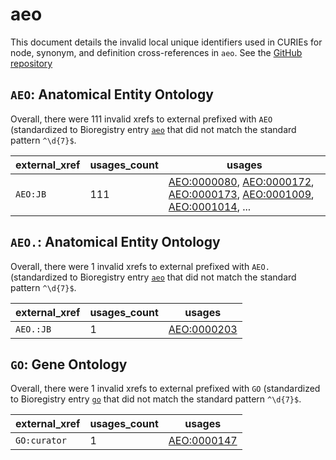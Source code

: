 # aeo

This document details the invalid local unique identifiers used in CURIEs
for node, synonym, and definition cross-references in `aeo`. See the [GitHub repository](https://github.com/obophenotype/human-developmental-anatomy-ontology)


## `AEO`: Anatomical Entity Ontology

Overall, there were 111 invalid
xrefs to external prefixed with `AEO` (standardized to Bioregistry
entry [`aeo`]((https://bioregistry.io/aeo)) that
did not match the standard pattern `^\d{7}$`.

| external_xref   |   usages_count | usages                                                                                                                                                                                                                                                             |
|-----------------|----------------|--------------------------------------------------------------------------------------------------------------------------------------------------------------------------------------------------------------------------------------------------------------------|
| `AEO:JB`        |            111 | [AEO:0000080](https://bioregistry.io/AEO:0000080), [AEO:0000172](https://bioregistry.io/AEO:0000172), [AEO:0000173](https://bioregistry.io/AEO:0000173), [AEO:0001009](https://bioregistry.io/AEO:0001009), [AEO:0001014](https://bioregistry.io/AEO:0001014), ... |

## `AEO.`: Anatomical Entity Ontology

Overall, there were 1 invalid
xrefs to external prefixed with `AEO.` (standardized to Bioregistry
entry [`aeo`]((https://bioregistry.io/aeo)) that
did not match the standard pattern `^\d{7}$`.

| external_xref   |   usages_count | usages                                            |
|-----------------|----------------|---------------------------------------------------|
| `AEO.:JB`       |              1 | [AEO:0000203](https://bioregistry.io/AEO:0000203) |

## `GO`: Gene Ontology

Overall, there were 1 invalid
xrefs to external prefixed with `GO` (standardized to Bioregistry
entry [`go`]((https://bioregistry.io/go)) that
did not match the standard pattern `^\d{7}$`.

| external_xref   |   usages_count | usages                                            |
|-----------------|----------------|---------------------------------------------------|
| `GO:curator`    |              1 | [AEO:0000147](https://bioregistry.io/AEO:0000147) |

